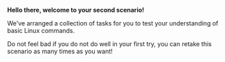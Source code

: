 **Hello there, welcome to your second scenario!**

We've arranged a collection of tasks for you to test your understanding of basic Linux commands.

Do not feel bad if you do not do well in your first try, you can retake this scenario as many times as you want!